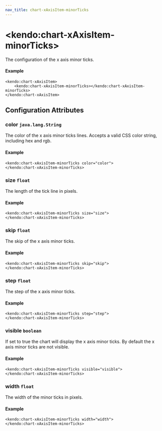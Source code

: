 ```yaml
---
nav_title: chart-xAxisItem-minorTicks
---
```


# \<kendo:chart-xAxisItem-minorTicks\>

The configuration of the x axis minor ticks.

#### Example
    <kendo:chart-xAxisItem>
        <kendo:chart-xAxisItem-minorTicks></kendo:chart-xAxisItem-minorTicks>
    </kendo:chart-xAxisItem>

## Configuration Attributes

### color `java.lang.String`

The color of the x axis minor ticks lines. Accepts a valid CSS color string, including hex and rgb.

#### Example
    <kendo:chart-xAxisItem-minorTicks color="color">
    </kendo:chart-xAxisItem-minorTicks>

### size `float`

The length of the tick line in pixels.

#### Example
    <kendo:chart-xAxisItem-minorTicks size="size">
    </kendo:chart-xAxisItem-minorTicks>

### skip `float`

The skip of the x axis minor ticks.

#### Example
    <kendo:chart-xAxisItem-minorTicks skip="skip">
    </kendo:chart-xAxisItem-minorTicks>

### step `float`

The step of the x axis minor ticks.

#### Example
    <kendo:chart-xAxisItem-minorTicks step="step">
    </kendo:chart-xAxisItem-minorTicks>

### visible `boolean`

If set to true the chart will display the x axis minor ticks. By default the x axis minor ticks are not visible.

#### Example
    <kendo:chart-xAxisItem-minorTicks visible="visible">
    </kendo:chart-xAxisItem-minorTicks>

### width `float`

The width of the minor ticks in pixels.

#### Example
    <kendo:chart-xAxisItem-minorTicks width="width">
    </kendo:chart-xAxisItem-minorTicks>

